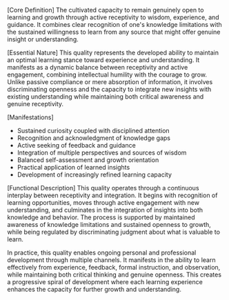[Core Definition]
The cultivated capacity to remain genuinely open to learning and growth through active receptivity to wisdom, experience, and guidance. It combines clear recognition of one's knowledge limitations with the sustained willingness to learn from any source that might offer genuine insight or understanding.

[Essential Nature]
This quality represents the developed ability to maintain an optimal learning stance toward experience and understanding. It manifests as a dynamic balance between receptivity and active engagement, combining intellectual humility with the courage to grow. Unlike passive compliance or mere absorption of information, it involves discriminating openness and the capacity to integrate new insights with existing understanding while maintaining both critical awareness and genuine receptivity.

[Manifestations]
- Sustained curiosity coupled with disciplined attention
- Recognition and acknowledgment of knowledge gaps
- Active seeking of feedback and guidance
- Integration of multiple perspectives and sources of wisdom
- Balanced self-assessment and growth orientation
- Practical application of learned insights
- Development of increasingly refined learning capacity

[Functional Description]
This quality operates through a continuous interplay between receptivity and integration. It begins with recognition of learning opportunities, moves through active engagement with new understanding, and culminates in the integration of insights into both knowledge and behavior. The process is supported by maintained awareness of knowledge limitations and sustained openness to growth, while being regulated by discriminating judgment about what is valuable to learn.

In practice, this quality enables ongoing personal and professional development through multiple channels. It manifests in the ability to learn effectively from experience, feedback, formal instruction, and observation, while maintaining both critical thinking and genuine openness. This creates a progressive spiral of development where each learning experience enhances the capacity for further growth and understanding.